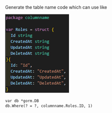 Generate the table name code which can use like

![alt text](image.png)
```
var db *gorm.DB
db.Where(? = ?, columnname.Roles.ID, 1)
```
